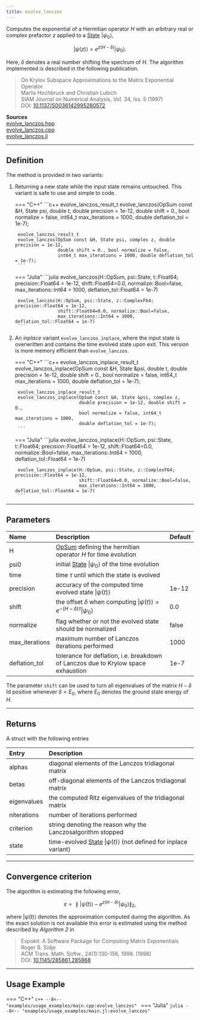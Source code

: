 ```yaml
---
title: evolve_lanczos
---
```


Computes the exponential of a Hermitian operator $H$ with an arbitrary real or complex prefactor $z$ applied to a [State](../states/state.md) $\vert \psi_0\rangle$, 

$$\vert \psi(z) \rangle = e^{z(H - \delta)} \vert \psi_0\rangle.$$ 

Here, $\delta$ denotes a real number shifting the spectrum of $H$. The algorithm implemented is described in the following publication.

> On Krylov Subspace Approximations to the Matrix Exponential Operator<br>
> Marlis Hochbruck and Christian Lubich<br>
> SIAM Journal on Numerical Analysis, Vol. 34, Iss. 5 (1997)<br>
> DOI: [10.1137/S0036142995280572](https://doi.org/10.1137/S0036142995280572)

**Sources**<br>
[evolve_lanczos.hpp](https://github.com/awietek/xdiag/blob/main/xdiag/algorithms/evolve_lanczos.hpp)<br>
[evolve_lanczos.cpp](https://github.com/awietek/xdiag/blob/main/xdiag/algorithms/evolve_lanczos.cpp)<br>
[evolve_lanczos.jl](https://github.com/awietek/XDiag.jl/blob/main/src/algorithms/evolve_lanczos.jl)

---

## Definition

The method is provided in two variants:

1. Returning a new state while the input state remains untouched. This variant is safe to use and simple to code.

	=== "C++"
		```c++
		evolve_lanczos_result_t
		evolve_lanczos(OpSum const &H, State psi, double t, double precision = 1e-12,
      		           double shift = 0., bool normalize = false,
                       int64_t max_iterations = 1000, double deflation_tol = 1e-7);

		evolve_lanczos_result_t
		evolve_lanczos(OpSum const &H, State psi, complex z, double precision = 1e-12,
      		           double shift = 0., bool normalize = false,
                       int64_t max_iterations = 1000, double deflation_tol = 1e-7);
		```
		
	=== "Julia"
		```julia
		evolve_lanczos(H::OpSum, psi::State, t::Float64; precision::Float64 = 1e-12,
      		           shift::Float64=0.0, normalize::Bool=false,
                       max_iterations::Int64 = 1000, deflation_tol::Float64 = 1e-7)

		evolve_lanczos(H::OpSum, psi::State, z::ComplexF64; precision::Float64 = 1e-12,
	                   shift::Float64=0.0, normalize::Bool=false,
				       max_iterations::Int64 = 1000, deflation_tol::Float64 = 1e-7)
		```
		

2. An *inplace* variant `evolve_lanczos_inplace`, where the input state is overwritten and contains the time evolved state upon exit. This version is more memory efficient than `evolve_lanczos`.

	=== "C++"
		```c++
		evolve_lanczos_inplace_result_t
		evolve_lanczos_inplace(OpSum const &H, State &psi, double t, 
		                       double precision = 1e-12, double shift = 0.,
							   bool normalize = false, int64_t max_iterations = 1000, 
							   double deflation_tol = 1e-7);

		evolve_lanczos_inplace_result_t
		evolve_lanczos_inplace(OpSum const &H, State &psi, complex z, 
		                       double precision = 1e-12, double shift = 0.,
							   bool normalize = false, int64_t max_iterations = 1000, 
							   double deflation_tol = 1e-7);
		```
	=== "Julia"
		```julia
		evolve_lanczos_inplace(H::OpSum, psi::State, t::Float64; precision::Float64 = 1e-12,
   	                           shift::Float64=0.0, normalize::Bool=false,
                               max_iterations::Int64 = 1000, deflation_tol::Float64 = 1e-7)

		evolve_lanczos_inplace(H::OpSum, psi::State, z::ComplexF64; precision::Float64 = 1e-12,
	                           shift::Float64=0.0, normalize::Bool=false,
				               max_iterations::Int64 = 1000, deflation_tol::Float64 = 1e-7)
		```

---

## Parameters

| Name           | Description                                                                                             | Default |
|:---------------|:--------------------------------------------------------------------------------------------------------|---------|
| H              | [OpSum](../operators/opsum.md) defining the hermitian operator $H$ for time evolution                   |         |
| psi0           | initial [State](../states/state.md) $\vert \psi_0 \rangle$ of the time evolution                        |         |
| time           | time $\tau$ until which the state is evolved                                                            |         |
| precision      | accuracy of the computed time evolved state $\vert \psi(t) \rangle$                                     | 1e-12   |
| shift          | the offset $\delta$ when computing $\vert \psi(t) \rangle = e^{-(H - \delta) \tau} \vert \psi_0\rangle$ | 0.0     |
| normalize      | flag whether or not the evolved state should be normalized                                              | false   |
| max_iterations | maximum number of Lanczos iterations performed                                                          | 1000    |
| deflation_tol  | tolerance for deflation, i.e. breakdown of Lanczos due to Krylow space exhaustion                       | 1e-7    |

The parameter `shift` can be used to turn all eigenvalues of the matrix $H - \delta \;\textrm{Id}$ positive whenever $\delta < E_0$, where $E_0$ denotes the ground state energy of $H$.

---

## Returns

A struct with the following entries

| Entry       | Description                                                                                       |
|:------------|:--------------------------------------------------------------------------------------------------|
| alphas      | diagonal elements of the Lanczos tridiagonal matrix                                               |
| betas       | off-diagonal elements of the Lanczos tridiagonal matrix                                           |
| eigenvalues | the computed Ritz eigenvalues of the tridiagonal matrix                                           |
| niterations | number of iterations performed                                                                    |
| criterion   | string denoting the reason why the Lanczosalgorithm stopped                                       |
| state       | time-evolved [State](../states/state.md) $\vert \psi(t)\rangle$ (not defined for inplace variant) |

---

## Convergence criterion

The algorithm is estimating the following error,

$$ \varepsilon = \parallel \vert \tilde{\psi}(t)\rangle - e^{z(H - \delta)} \vert \psi_0\rangle \parallel_2, $$

where $\vert \tilde{\psi}(t) \rangle$ denotes the approximation computed during the algorithm. As the exact solution is not available this error is estimated using the method described by *Algorithm 2* in

> Expokit: A Software Package for Computing Matrix Exponentials<br>
> Roger B. Sidje<br>
> ACM Trans. Math. Softw., 24(1):130-156, 1998. (1998)<br>
> DOI: [10.1145/285861.285868](https://doi.org/10.1145/285861.285868)

---

## Usage Example
=== "C++"
	```c++
	--8<-- "examples/usage_examples/main.cpp:evolve_lanczos"
	```
=== "Julia"
	```julia
	--8<-- "examples/usage_examples/main.jl:evolve_lanczos"
	```
		
